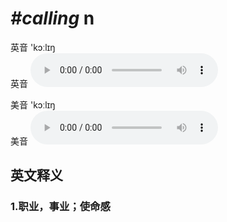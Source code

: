 # ***\#calling*** n
英音 'kɔːlɪŋ  
英音
<audio src="./media/calling1_AAC.aac" controls="controls"></audio>

美音 'kɔːlɪŋ  
美音
<audio src="./media/calling2_AAC.aac" controls="controls"></audio>



  

英文释义
---
### 1.**职业，事业；使命感**  


